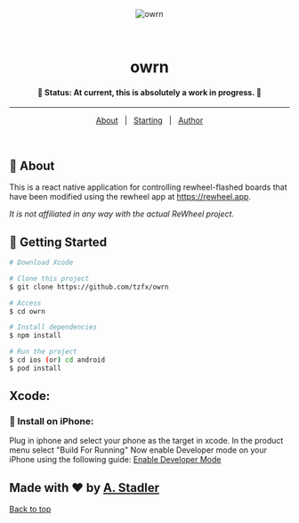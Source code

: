 <div align="center" id="top"> 
  <img src="src/icons/owrn-icon-green-180.png" alt="owrn" />

  &#xa0;

</div>

<h1 align="center">owrn</h1>

<!-- <p align="center">

   <img alt="Github language count" src="https://img.shields.io/github/languages/count/tzfx/owrn?color=56BEB8">

   <img alt="Repository size" src="https://img.shields.io/github/repo-size/tzfx/owrn?color=56BEB8">

   <img alt="License" src="https://img.shields.io/github/license/tzfx/owrn?color=56BEB8">

   <img alt="Github issues" src="https://img.shields.io/github/issues/tzfx/owrn?color=56BEB8" />

   <img alt="Github forks" src="https://img.shields.io/github/forks/tzfx/owrn?color=56BEB8" /> 

   <img alt="Github stars" src="https://img.shields.io/github/stars/tzfx/owrn?color=56BEB8" /> 
</p> -->

<!-- Status -->

<h4 align="center">
	🚧 Status: At current, this is absolutely a work in progress. 🚧
</h4> 

<hr>

<p align="center">
  <a href="#dart-about">About</a> &#xa0; | &#xa0; 
  <!-- <a href="#sparkles-features">Features</a> &#xa0; | &#xa0; -->
  <!-- <a href="#rocket-technologies">Technologies</a> &#xa0; | &#xa0; -->
  <a href="#checkered_flag-starting">Starting</a> &#xa0; | &#xa0;
  <!-- <a href="#memo-license">License</a> &#xa0; | &#xa0; -->
  <a href="https://github.com/tzfx" target="_blank">Author</a>
</p>

<br>

## :dart: About ##

This is a react native application for controlling rewheel-flashed boards that have been modified using the rewheel app at <https://rewheel.app>.


*It is not affiliated in any way with the actual ReWheel project.*

<!-- ## :sparkles: Features ##

:heavy_check_mark: Feature 1;\
:heavy_check_mark: Feature 2;\
:heavy_check_mark: Feature 3; -->

<!-- ## :rocket: Technologies ##

The following tools were used in this project:

- [Expo](https://expo.io/)
- [Node.js](https://nodejs.org/en/)
- [React](https://pt-br.reactjs.org/)
- [React Native](https://reactnative.dev/)
- [TypeScript](https://www.typescriptlang.org/) -->

## :checkered_flag: Getting Started ##

```bash
# Download Xcode

# Clone this project
$ git clone https://github.com/tzfx/owrn

# Access
$ cd owrn

# Install dependencies
$ npm install

# Run the project
$ cd ios (or) cd android
$ pod install
```

## Xcode: ##
### :iphone: Install on iPhone: ###
Plug in iphone and select your phone as the target in xcode.
In the product menu select "Build For Running"
Now enable Developer mode on your iPhone using the following guide: <a href=https://help.testapp.io/faq/enable-developer-mode-ios/>Enable Developer Mode</a>
<br>

## Made with :heart: by <a href="https://github.com/tzfx" target="_blank">A. Stadler</a> ##

<a href="#top">Back to top</a>
